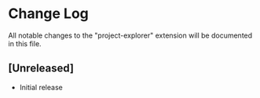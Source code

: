 # Change Log

All notable changes to the "project-explorer" extension will be documented in this file.

## [Unreleased]

- Initial release
